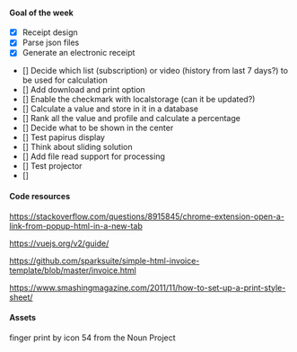 #### Goal of the week

- [x] Receipt design
- [x] Parse json files
- [x] Generate an electronic receipt
- [] Decide which list (subscription) or video (history from last 7 days?) to be used for calculation
- [] Add download and print option
- [] Enable the checkmark with localstorage (can it be updated?)
- [] Calculate a value and store in it in a database
- [] Rank all the value and profile and calculate a percentage
- [] Decide what to be shown in the center 
- [] Test papirus display
- [] Think about sliding solution
- [] Add file read support for processing
- [] Test projector
- [] 

#### Code resources

https://stackoverflow.com/questions/8915845/chrome-extension-open-a-link-from-popup-html-in-a-new-tab 

https://vuejs.org/v2/guide/

https://github.com/sparksuite/simple-html-invoice-template/blob/master/invoice.html

https://www.smashingmagazine.com/2011/11/how-to-set-up-a-print-style-sheet/

#### Assets

finger print by icon 54 from the Noun Project
